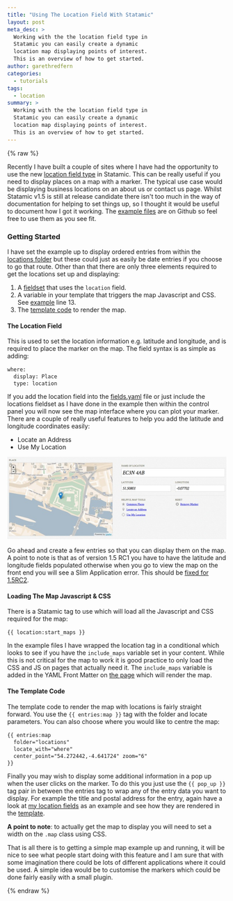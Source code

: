 ```yaml
---
title: "Using The Location Field With Statamic"
layout: post
meta_desc: >
  Working with the the location field type in
  Statamic you can easily create a dynamic
  location map displaying points of interest.
  This is an overview of how to get started.
author: garethredfern
categories:
  - tutorials
tags:
  - location
summary: >
  Working with the the location field type in
  Statamic you can easily create a dynamic
  location map displaying points of interest.
  This is an overview of how to get started.
---
```


{% raw %}

Recently I have built a couple of sites where I have had the opportunity to use the new [location field type](http://statamicist.com/articles/sneak-peek-4-new-and-improved-fieldtypes) in Statamic. This can be really useful if you need to display places on a map with a marker. The typical use case would be displaying business locations on an about us or contact us page. Whilst Statamic v1.5 is still at release candidate there isn't too much in the way of documentation for helping to set things up, so I thought it would be useful to document how I got it working. The [example files](https://github.com/statamicthemes/locations) are on Github so feel free to use them as you see fit.

### Getting Started
I have set the example up to display ordered entries from within the [locations folder](https://github.com/statamicthemes/locations/tree/master/_content/locations) but these could just as easily be date entries if you choose to go that route. Other than that there are only three elements required to get the locations set up and displaying:

1. A [fieldset](https://github.com/statamicthemes/locations/blob/master/_config/fieldsets/locations.yaml) that uses the `location` field.
2. A variable in your template that triggers the map Javascript and CSS. See [example](https://github.com/statamicthemes/locations/blob/master/_themes/location_example/layouts/default.html) line 13.
3. The [template code](https://github.com/statamicthemes/locations/blob/master/_themes/location_example/templates/default.html) to render the map.

#### The Location Field
This is used to set the location information e.g. latitude and longitude, and is required to place the marker on the map. The field syntax is as simple as adding:

~~~.language-markup
where:
  display: Place
  type: location
~~~

If you add the location field into the [fields.yaml](https://github.com/statamicthemes/locations/blob/master/_content/locations/fields.yaml) file or just include the locations fieldset as I have done in the example then within the control panel you will now see the map interface where you can plot your marker. There are a couple of really useful features to help you add the latitude and longitude coordinates easily:

- Locate an Address
- Use My Location

![Control Panel With Location Field](/assets/img/articles/location-field.jpg)

Go ahead and create a few entries so that you can display them on the map. A point to note is that as of version 1.5 RC1 you have to have the latitude and longitude fields populated otherwise when you go to view the map on the front end you will see a Slim Application error. This should be [fixed for 1.5RC2](http://support.statamic.com/discussions/refinery-15/329-location-error).

#### Loading The Map Javascript & CSS
There is a Statamic tag to use which will load all the Javascript and CSS required for the map:

~~~.language-php
{{ location:start_maps }}
~~~

In the example files I have wrapped the location tag in a conditional which looks to see if you have the `include_maps` variable set in your content. While this is not critical for the map to work it is good practice to only load the CSS and JS on pages that actually need it. The `include_maps` variable is added in the YAML Front Matter on [the page](https://github.com/statamicthemes/locations/blob/master/_content/locations/page.md) which will render the map.

#### The Template Code
The template code to render the map with locations is fairly straight forward. You use the `{{ entries:map }}` tag with the folder and locate parameters. You can also choose where you would like to centre the map:

~~~.language-php
{{ entries:map
  folder="locations"
  locate_with="where"
  center_point="54.272442,-4.641724" zoom="6"
}}
~~~

Finally you may wish to display some additional information in a pop up when the user clicks on the marker. To do this you just use the `{{ pop_up }}` tag pair in between the entries tag to wrap any of the entry data you want to display. For example the title and postal address for the entry, again have a look at [my location fields](https://github.com/statamicthemes/locations/blob/master/_config/fieldsets/locations.yaml) as an example and see how they are rendered in the [template](https://github.com/statamicthemes/locations/blob/master/_themes/location_example/templates/default.html).

**A point to note**: to actually get the map to display you will need to set a width on the `.map` class using CSS.

That is all there is to getting a simple map example up and running, it will be nice to see what people start doing with this feature and I am sure that with some imagination there could be lots of different applications where it could be used. A simple idea would  be to customise the markers which could be done fairly easily with a small plugin.

{% endraw %}
